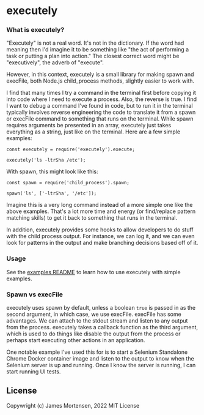 # executely

### What is executely?

"Executely" is not a real word. It's not in the dictionary. If the word had meaning then I'd imagine it to be something like "the act of performing a task or putting a plan into action."  The closest correct word might be "executively", the adverb of "execute".

However, in this context, executely is a small library for making spawn and execFile, both Node.js child_process methods, slightly easier to work with.

I find that many times I try a command in the terminal first before copying it into code where I need to execute a process. Also, the reverse is true. I find I want to debug a command I've found in code, but to run it in the terminal typically involves reverse engineering the code to translate it from a spawn or execFile command to something that runs on the terminal. While spawn requires arguments be presented in an array, executely just takes everything as a string, just like on the terminal. Here are a few simple examples:

```
const executely = require('executely').execute;

executely('ls -ltrSha /etc');
```

With spawn, this might look like this:

```
const spawn = require('child_process').spawn;

spawn('ls', ['-ltrSha', '/etc']);
```

Imagine this is a very long command instead of a more simple one like the above examples. That's a lot more time and energy (or find/replace pattern matching skills) to get it back to something that runs in the terminal.

In addition, executely provides some hooks to allow developers to do stuff with the child process output. For instance, we can log it, and we can even look for patterns in the output and make branching decisions based off of it.

### Usage

See the [examples README]() to learn how to use executely with simple examples.

### Spawn vs execFile

executely uses spawn by default, unless a boolean `true` is passed in as the second argument, in which case, we use execFile. execFile has some advantages. We can attach to the stdout stream and listen to any output from the process. executely takes a callback function as the third argument, which is used to do things like disable the output from the process or perhaps start executing other actions in an application.

One notable example I've used this for is to start a Selenium Standalone Chrome Docker container image and listen to the output to know when the Selenium server is up and running. Once I know the server is running, I can start running UI tests. 

## License

Copywright (c) James Mortensen, 2022 MIT License

